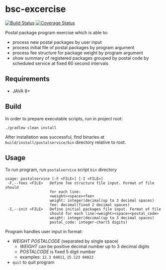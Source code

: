 # bsc-excercise

[![Build Status](https://travis-ci.org/bukefalos/bsc-excercise.svg?branch=master)](https://travis-ci.org/bukefalos/bsc-excercise)
[![Coverage Status](https://coveralls.io/repos/github/bukefalos/bsc-excercise/badge.svg?branch=master)](https://coveralls.io/github/bukefalos/bsc-excercise?branch=master)

Postal package program exercise which is able to:

 - process new postal packages by user input
 - process initial file of postal packages by program argument
 - process fee structure for package weight by program argument
 - show summary of registered packages grouped by postal code by scheduled service at fixed 60 second intervals

## Requirements

 - JAVA 8+

## Build
In order to prepare executable scripts, run in project root:

    ./gradlew clean install
    
After installation was successful, find binaries at `build/install/postalservice/bin` directory relative to root.

   
## Usage
To run program, run `postalservice` script `bin` directory

    usage: postalservice [-F <FILE>] [-I <FILE>]
     -F,--fees <FILE>   Define fee structure file input. Format of file should
                        for each line:
                        <weight><space><fee>
                        weight: integer|decimal(up to 3 decimal spaces)
                        fee: decimal(fixed 2 decimal spaces)
     -I,--init <FILE>   Define initial packages file input. Format of file
                        should for each line:<weight><space><postal_code>
                        weight: integer|decimal(up to 3 decimal spaces)
                        postal_code: integer-char(5 digits)
         
Program handles user input in format:
 
 - *WEIGHT* *POSTALCODE* (separated by single space)
    - *WEIGHT* can be positive decimal number up to 3 decimal digits
    - *POSTALCODE* is fixed 5 digit number
    - examples:  `12.3 04011`, `15.123 04022`
 - `quit` to quit program  
              